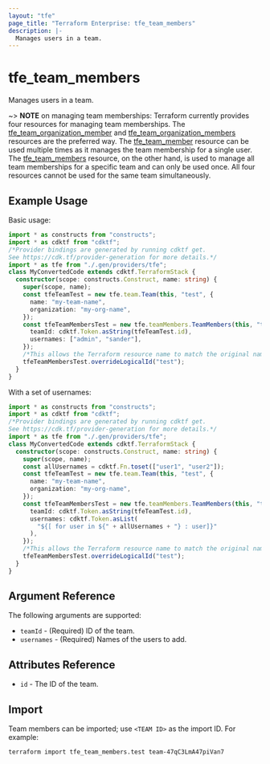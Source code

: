 ```yaml
---
layout: "tfe"
page_title: "Terraform Enterprise: tfe_team_members"
description: |-
  Manages users in a team.
---
```


# tfe_team_members

Manages users in a team.

~> **NOTE** on managing team memberships: Terraform currently provides four
resources for managing team memberships.
The [tfe_team_organization_member](team_organization_member.html) and [tfe_team_organization_members](team_organization_members.html) resources are
the preferred way. The [tfe_team_member](team_member.html)
resource can be used multiple times as it manages the team membership for a
single user.  The [tfe_team_members](team_members.html) resource, on the other
hand, is used to manage all team memberships for a specific team and can only be
used once. All four resources cannot be used for the same team simultaneously.

## Example Usage

Basic usage:

```typescript
import * as constructs from "constructs";
import * as cdktf from "cdktf";
/*Provider bindings are generated by running cdktf get.
See https://cdk.tf/provider-generation for more details.*/
import * as tfe from "./.gen/providers/tfe";
class MyConvertedCode extends cdktf.TerraformStack {
  constructor(scope: constructs.Construct, name: string) {
    super(scope, name);
    const tfeTeamTest = new tfe.team.Team(this, "test", {
      name: "my-team-name",
      organization: "my-org-name",
    });
    const tfeTeamMembersTest = new tfe.teamMembers.TeamMembers(this, "test_1", {
      teamId: cdktf.Token.asString(tfeTeamTest.id),
      usernames: ["admin", "sander"],
    });
    /*This allows the Terraform resource name to match the original name. You can remove the call if you don't need them to match.*/
    tfeTeamMembersTest.overrideLogicalId("test");
  }
}

```

With a set of usernames:

```typescript
import * as constructs from "constructs";
import * as cdktf from "cdktf";
/*Provider bindings are generated by running cdktf get.
See https://cdk.tf/provider-generation for more details.*/
import * as tfe from "./.gen/providers/tfe";
class MyConvertedCode extends cdktf.TerraformStack {
  constructor(scope: constructs.Construct, name: string) {
    super(scope, name);
    const allUsernames = cdktf.Fn.toset(["user1", "user2"]);
    const tfeTeamTest = new tfe.team.Team(this, "test", {
      name: "my-team-name",
      organization: "my-org-name",
    });
    const tfeTeamMembersTest = new tfe.teamMembers.TeamMembers(this, "test_1", {
      teamId: cdktf.Token.asString(tfeTeamTest.id),
      usernames: cdktf.Token.asList(
        "${[ for user in ${" + allUsernames + "} : user]}"
      ),
    });
    /*This allows the Terraform resource name to match the original name. You can remove the call if you don't need them to match.*/
    tfeTeamMembersTest.overrideLogicalId("test");
  }
}

```

## Argument Reference

The following arguments are supported:

* `teamId` - (Required) ID of the team.
* `usernames` - (Required) Names of the users to add.

## Attributes Reference

* `id` - The ID of the team.

## Import

Team members can be imported; use `<TEAM ID>` as the import ID. For example:

```shell
terraform import tfe_team_members.test team-47qC3LmA47piVan7
```

<!-- cache-key: cdktf-0.17.0-pre.15 input-37e1078f8bb8f3145d8680ab69ee6750373f41a03589ff0885d16ebc69a1e13c -->